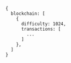 <!-- TITLE: RPC Testing -->

```
{
  blockchain: [
    {
      difficulty: 1024,
      transactions: [
        ...
      ]
    }, 
  ]
}
```
